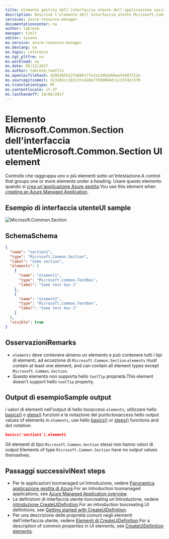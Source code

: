 ```yaml
---
title: elemento gestita dell'interfaccia utente dell'applicazione sezione aaaAzure | Documenti Microsoft
description: Descrive l'elemento dell'interfaccia utente Microsoft.Common.Section hello per le applicazioni gestite di Azure
services: azure-resource-manager
documentationcenter: na
author: tabrezm
manager: timlt
editor: tysonn
ms.service: azure-resource-manager
ms.devlang: na
ms.topic: reference
ms.tgt_pltfrm: na
ms.workload: na
ms.date: 05/12/2017
ms.author: tabrezm;tomfitz
ms.openlocfilehash: d20b365b12fab66177e1a12db2ebbeefe507212e
ms.sourcegitcommit: 523283cc1b3c37c428e77850964dc1c33742c5f0
ms.translationtype: MT
ms.contentlocale: it-IT
ms.lasthandoff: 10/06/2017
---
```

# <a name="microsoftcommonsection-ui-element"></a><span data-ttu-id="f4a25-103">Elemento Microsoft.Common.Section dell'interfaccia utente</span><span class="sxs-lookup"><span data-stu-id="f4a25-103">Microsoft.Common.Section UI element</span></span>
<span data-ttu-id="f4a25-104">Controllo che raggruppa uno o più elementi sotto un'intestazione.</span><span class="sxs-lookup"><span data-stu-id="f4a25-104">A control that groups one or more elements under a heading.</span></span> <span data-ttu-id="f4a25-105">Usare questo elemento quando si [crea un'applicazione Azure gestita](managed-application-publishing.md).</span><span class="sxs-lookup"><span data-stu-id="f4a25-105">You use this element when [creating an Azure Managed Application](managed-application-publishing.md).</span></span>

## <a name="ui-sample"></a><span data-ttu-id="f4a25-106">Esempio di interfaccia utente</span><span class="sxs-lookup"><span data-stu-id="f4a25-106">UI sample</span></span>
![Microsoft.Common.Section](./media/managed-application-elements/microsoft.common.section.png)

## <a name="schema"></a><span data-ttu-id="f4a25-108">Schema</span><span class="sxs-lookup"><span data-stu-id="f4a25-108">Schema</span></span>
```json
{
  "name": "section1",
  "type": "Microsoft.Common.Section",
  "label": "Some section",
  "elements": [
    {
      "name": "element1",
      "type": "Microsoft.Common.TextBox",
      "label": "Some text box 1"
    },
    {
      "name": "element2",
      "type": "Microsoft.Common.TextBox",
      "label": "Some text box 2"
    }
  ],
  "visible": true
}
```

## <a name="remarks"></a><span data-ttu-id="f4a25-109">Osservazioni</span><span class="sxs-lookup"><span data-stu-id="f4a25-109">Remarks</span></span>
- <span data-ttu-id="f4a25-110">`elements` deve contenere almeno un elemento e può contenere tutti i tipi di elementi, ad eccezione di `Microsoft.Common.Section`.</span><span class="sxs-lookup"><span data-stu-id="f4a25-110">`elements` must contain at least one element, and can contain all element types except `Microsoft.Common.Section`.</span></span>
- <span data-ttu-id="f4a25-111">Questo elemento non supporta hello `toolTip` proprietà.</span><span class="sxs-lookup"><span data-stu-id="f4a25-111">This element doesn't support hello `toolTip` property.</span></span>

## <a name="sample-output"></a><span data-ttu-id="f4a25-112">Output di esempio</span><span class="sxs-lookup"><span data-stu-id="f4a25-112">Sample output</span></span>
<span data-ttu-id="f4a25-113">i valori di elementi nell'output di hello tooaccess `elements`, utilizzare hello [basics()](managed-application-createuidefinition-functions.md#basics) o [steps()](managed-application-createuidefinition-functions.md#steps) funzioni e la notazione del punto:</span><span class="sxs-lookup"><span data-stu-id="f4a25-113">tooaccess hello output values of elements in `elements`, use hello [basics()](managed-application-createuidefinition-functions.md#basics) or [steps()](managed-application-createuidefinition-functions.md#steps) functions and dot notation:</span></span>

```json
basics('section1').element1
```

<span data-ttu-id="f4a25-114">Gli elementi di tipo `Microsoft.Common.Section` stessi non hanno valori di output.</span><span class="sxs-lookup"><span data-stu-id="f4a25-114">Elements of type `Microsoft.Common.Section` have no output values themselves.</span></span>

## <a name="next-steps"></a><span data-ttu-id="f4a25-115">Passaggi successivi</span><span class="sxs-lookup"><span data-stu-id="f4a25-115">Next steps</span></span>
* <span data-ttu-id="f4a25-116">Per le applicazioni toomanaged un'introduzione, vedere [Panoramica applicazione gestita di Azure](managed-application-overview.md).</span><span class="sxs-lookup"><span data-stu-id="f4a25-116">For an introduction toomanaged applications, see [Azure Managed Application overview](managed-application-overview.md).</span></span>
* <span data-ttu-id="f4a25-117">Le definizioni di interfaccia utente toocreating un'introduzione, vedere [introduzione CreateUiDefinition](managed-application-createuidefinition-overview.md).</span><span class="sxs-lookup"><span data-stu-id="f4a25-117">For an introduction toocreating UI definitions, see [Getting started with CreateUiDefinition](managed-application-createuidefinition-overview.md).</span></span>
* <span data-ttu-id="f4a25-118">Per una descrizione delle proprietà comuni negli elementi dell'interfaccia utente, vedere [Elementi di CreateUiDefinition](managed-application-createuidefinition-elements.md).</span><span class="sxs-lookup"><span data-stu-id="f4a25-118">For a description of common properties in UI elements, see [CreateUiDefinition elements](managed-application-createuidefinition-elements.md).</span></span>

